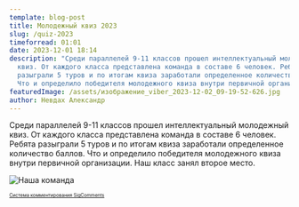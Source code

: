 ```yaml
---
template: blog-post
title: Молодежный квиз 2023
slug: /quiz-2023
timeforread: 01:01
date: 2023-12-01 18:14
description: "Среди параллелей 9-11 классов прошел интеллектуальный молодежный
  квиз. От каждого класса представлена команда в составе 6 человек. Ребята
  разыграли 5 туров и по итогам квиза заработали определенное количество баллов.
  Что и определило победителя молодежного квиза внутри первичной организации. "
featuredImage: /assets/изображение_viber_2023-12-02_09-19-52-626.jpg
author: Невдах Александр
---
```

Cреди параллелей 9-11 классов прошел интеллектуальный молодежный квиз. От каждого класса представлена команда в составе 6 человек. Ребята разыграли 5 туров и по итогам квиза заработали определенное количество баллов. Что и определило победителя молодежного квиза внутри первичной организации. Наш класс занял второе место.

![Наша команда](/assets/изображение_viber_2023-12-02_09-19-52-762.jpg "Наша команда")


<div id="sigCommentsBlock"></div>
	<a href="http://sigcomments.com" style="font-size: 0.6em;">Система комментирования SigComments</a>
	<script type="text/javascript">
		(function(){
			var host_id = '7248';
			var script = document.createElement('script');
			script.type = 'text/javascript';
			script.async = true;
			script.src = '//sigcomments.com/chat/?host_id='+host_id;
			var ss = document.getElementsByTagName('script')[0]; 
			ss.parentNode.insertBefore(script, ss);
		})();
	</script>